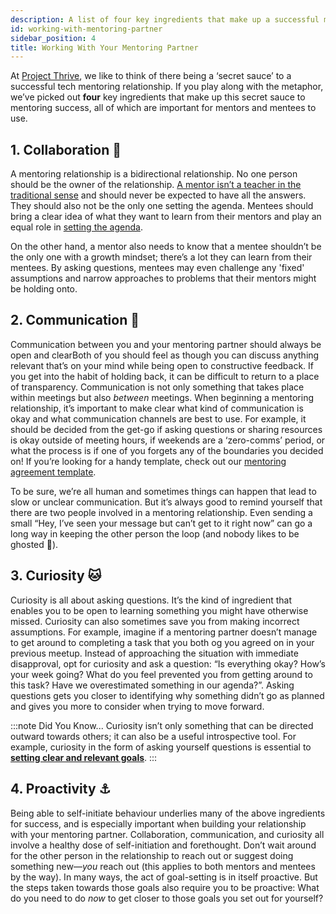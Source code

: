 ```yaml
---
description: A list of four key ingredients that make up a successful mentoring relationship.
id: working-with-mentoring-partner
sidebar_position: 4
title: Working With Your Mentoring Partner
---
```


<head>
    <meta property="og:title" content="Working With Your Mentoring Partner" />
    <meta property="og:type" content="article" />
    <meta property="og:url" content="https://www.developermentoring.guide/meeting-with-your-mentoring-partner/working-with-mentoring-partner" />
</head>

At [Project Thrive](https://www.developermentoring.guide/introduction/about-project-thrive), we like to think of there being a ‘secret sauce’ to a successful tech mentoring relationship. If you play along with the metaphor, we’ve picked out **four** key ingredients that make up this secret sauce to mentoring success, all of which are important for mentors and mentees to use.

## **1. Collaboration** 🤝

A mentoring relationship is a bidirectional relationship. No one person should be the owner of the relationship. [A mentor isn’t a teacher in the traditional sense](https://www.developermentoring.guide/getting-started-with-mentoring/For%20Mentors/the-mentors-role) and should never be expected to have all the answers. They should also not be the only one setting the agenda. Mentees should bring a clear idea of what they want to learn from their mentors and play an equal role in [setting the agenda](https://www.developermentoring.guide/meeting-with-your-mentoring-partner/mentoring-session-agenda).

On the other hand, a mentor also needs to know that a mentee shouldn’t be the only one with a growth mindset; there’s a lot they can learn from their mentees. By asking questions, mentees may even challenge any 'fixed' assumptions and narrow approaches to problems that their mentors might be holding onto. 

## **2. Communication** 💬

Communication between you and your mentoring partner should always be open and clearBoth of you should feel as though you can discuss anything relevant that’s on your mind while being open to constructive feedback. If you get into the habit of holding back, it can be difficult to return to a place of transparency. Communication is not only something that takes place within meetings but also _between_ meetings. When beginning a mentoring relationship, it’s important to make clear what kind of communication is okay and what communication channels are best to use. For example, it should be decided from the get-go if asking questions or sharing resources is okay outside of meeting hours, if weekends are a ‘zero-comms’ period, or what the process is if one of you forgets any of the boundaries you decided on! If you’re looking for a handy template, check out our [mentoring agreement template](https://www.developermentoring.guide/meeting-with-your-mentoring-partner/the-mentoring-agreement). 

To be sure, we’re all human and sometimes things can happen that lead to slow or unclear communication. But it’s always good to remind yourself that there are two people involved in a mentoring relationship. Even sending a small “Hey, I’ve seen your message but can’t get to it right now” can go a long way in keeping the other person the loop (and nobody likes to be ghosted 👻). 

## **3. Curiosity** 🐱

Curiosity is all about asking questions. It’s the kind of ingredient that enables you to be open to learning something you might have otherwise missed. Curiosity can also sometimes save you from making incorrect assumptions. For example, imagine if a mentoring partner doesn’t manage to get around to completing a task that you both og you agreed on in your previous meetup. Instead of approaching the situation with immediate disapproval, opt for curiosity and ask a question: “Is everything okay? How’s your week going? What do you feel prevented you from getting around to this task? Have we overestimated something in our agenda?”. Asking questions gets you closer to identifying why something didn’t go as planned and gives you more to consider when trying to move forward. 

:::note Did You Know...
Curiosity isn’t only something that can be directed outward towards others; it can also be a useful introspective tool. For example, curiosity in the form of asking yourself questions is essential to [**setting clear and relevant goals**](https://www.developermentoring.guide/essential-mentoring-resources/grow-goal-setting-model).
:::

## **4. Proactivity** ⚓️

Being able to self-initiate behaviour underlies many of the above ingredients for success, and is especially important when building your relationship with your mentoring partner. Collaboration, communication, and curiosity all involve a healthy dose of self-initiation and forethought. Don’t wait around for the other person in the relationship to reach out or suggest doing something new—_you_ reach out (this applies to both mentors and mentees by the way). In many ways, the act of goal-setting is in itself proactive. But the steps taken towards those goals also require you to be proactive: What do you need to do _now_ to get closer to those goals you set out for yourself?

